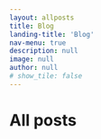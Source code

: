 ```yaml
---
layout: allposts
title: Blog
landing-title: 'Blog'
nav-menu: true
description: null
image: null
author: null
# show_tile: false
---
```


<h1>All posts</h1>
